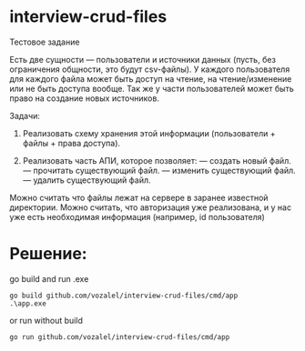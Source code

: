 # interview-crud-files

Тестовое задание 

Есть две сущности — пользователи и источники данных 
(пусть, без ограничения общности, это будут csv-файлы). 
У каждого пользователя для каждого файла может быть доступ на чтение, 
на чтение/изменение или не быть доступа вообще. 
Так же у части пользователей может быть право на создание новых источников. 

Задачи:

1) Реализовать схему хранения этой информации (пользователи + файлы + права доступа).

2) Реализовать часть АПИ, которое позволяет:
— создать новый файл.
— прочитать существующий файл.
— изменить существующий файл.
— удалить существующий файл.

Можно считать что файлы лежат на сервере в заранее известной директории.
Можно считать, что авторизация уже реализована, и у нас уже есть необходимая информация (например, id пользователя)


# Решение:

go build and run .exe
```shell
go build github.com/vozalel/interview-crud-files/cmd/app
.\app.exe
```

or run without build 
```shell
go run github.com/vozalel/interview-crud-files/cmd/app
```
